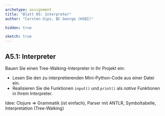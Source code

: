 ```yaml
---
archetype: assignment
title: "Blatt 05: Interpreter"
author: "Carsten Gips, BC George (HSBI)"

hidden: true

sketch: true
---
```



## A5.1: Interpreter

Bauen Sie einen Tree-Walking-Interpreter in Ihr Projekt ein:

*   Lesen Sie den zu interpretierenden Mini-Python-Code aus einer Datei ein.
*   Realisieren Sie die Funktionen `input()` und `print()` als _native_ Funktionen
    in Ihrem Interpreter.


Idee: Clojure => Grammatik (ist einfach), Parser mit ANTLR, Symboltabelle, Interpretation (Tree-Walking)
